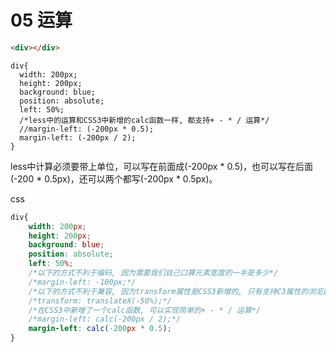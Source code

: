 # 05 运算

```html
<div></div>
```

```less
div{
  width: 200px;
  height: 200px;
  background: blue;
  position: absolute;
  left: 50%;
  /*less中的运算和CSS3中新增的calc函数一样, 都支持+ - * / 运算*/
  //margin-left: (-200px * 0.5);
  margin-left: (-200px / 2);
}
```

less中计算必须要带上单位，可以写在前面成(-200px * 0.5)，也可以写在后面(-200 * 0.5px)，还可以两个都写(-200px * 0.5px)。

css

```css
div{
    width: 200px;
    height: 200px;
    background: blue;
    position: absolute;
    left: 50%;
    /*以下的方式不利于编码, 因为需要我们自己口算元素宽度的一半是多少*/
    /*margin-left: -100px;*/
    /*以下的方式不利于兼容, 因为transform属性是CSS3新增的, 只有支持C3属性的浏览器才可以使用*/
    /*transform: translateX(-50%);*/
    /*在CSS3中新增了一个calc函数, 可以实现简单的+ - * / 运算*/
    /*margin-left: calc(-200px / 2);*/
    margin-left: calc(-200px * 0.5);
}
```